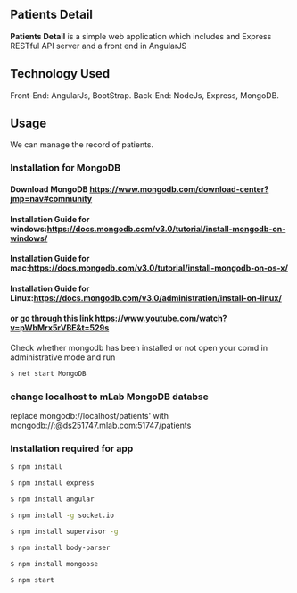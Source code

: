 ## Patients Detail ##

**Patients Detail** is a simple web application which includes and Express RESTful API server and a front end in AngularJS
## Technology Used ##
Front-End: AngularJs, BootStrap.
Back-End: NodeJs, Express, MongoDB.
## Usage ##
We can manage the record of patients.



 ### Installation for MongoDB ### 
#### Download MongoDB https://www.mongodb.com/download-center?jmp=nav#community ####
#### Installation Guide for windows:https://docs.mongodb.com/v3.0/tutorial/install-mongodb-on-windows/ ####
#### Installation Guide for mac:https://docs.mongodb.com/v3.0/tutorial/install-mongodb-on-os-x/ ####
#### Installation Guide for Linux:https://docs.mongodb.com/v3.0/administration/install-on-linux/ ####
#### or go through this link https://www.youtube.com/watch?v=pWbMrx5rVBE&t=529s ####

Check whether mongodb has been installed or not open your comd in administrative mode and run 

```sh
$ net start MongoDB
```
### change localhost to mLab MongoDB databse
replace mongodb://localhost/patients' with mongodb://<username>:<password>@ds251747.mlab.com:51747/patients
### Installation required for app
```sh
$ npm install
```

```sh
$ npm install express
```

```sh
$ npm install angular
```
```sh
$ npm install -g socket.io
```

```sh
$ npm install supervisor -g
```

```sh
$ npm install body-parser
```

```sh
$ npm install mongoose
```

```sh
$ npm start
```

